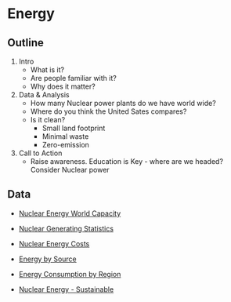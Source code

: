 # Energy
## Outline
1. Intro
    * What is it? 
    * Are people familiar with it?
    * Why does it matter?
1. Data & Analysis
    * How many Nuclear power plants do we have world wide?
    * Where do you think the United Sates compares? 
    * Is it clean?
      * Small land footprint
      * Minimal waste
      * Zero-emission
1. Call to Action
      * Raise awareness. Education is Key - where are we headed? Consider Nuclear power

## Data
* [Nuclear Energy World Capacity](https://www.nei.org/resources/statistics/world-nuclear-generation-and-capacity)

* [Nuclear Generating Statistics](https://www.nei.org/resources/statistics/us-nuclear-generating-statistics)

* [Nuclear Energy Costs](https://www.nei.org/resources/reports-briefs/nuclear-costs-in-contexthttps://data.mendeley.com/datasets/8mc7h6pfyb/1#__sid=js0)

* [Energy by Source](https://www.eia.gov/energyexplained/us-energy-facts/)

* [Energy Consumption by Region](https://ourworldindata.org/energy)

* [Nuclear Energy - Sustainable](https://www.energy.gov/ne/articles/3-reasons-why-nuclear-clean-and-sustainable)
